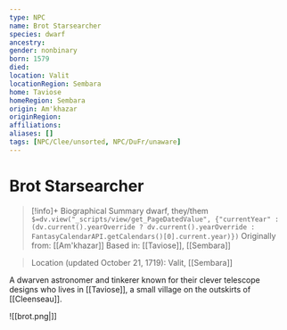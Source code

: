 ```yaml
---
type: NPC
name: Brot Starsearcher
species: dwarf
ancestry: 
gender: nonbinary
born: 1579
died: 
location: Valit
locationRegion: Sembara
home: Taviose
homeRegion: Sembara
origin: Am'khazar
originRegion:
affiliations: 
aliases: []
tags: [NPC/Clee/unsorted, NPC/DuFr/unaware]
---
```

# Brot Starsearcher
>[!info]+ Biographical Summary
>dwarf, they/them
>`$=dv.view("_scripts/view/get_PageDatedValue", {"currentYear" : (dv.current().yearOverride ? dv.current().yearOverride : FantasyCalendarAPI.getCalendars()[0].current.year)})`
>Originally from: [[Am'khazar]]
>Based in: [[Taviose]], [[Sembara]]

>Location (updated October 21, 1719): Valit, [[Sembara]]

A dwarven astronomer and tinkerer known for their clever telescope designs who lives in [[Taviose]], a small village on the outskirts of [[Cleenseau]]. 

![[brot.png|]]  